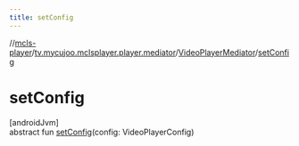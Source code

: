 ```yaml
---
title: setConfig
---
```

//[mcls-player](../../../index.html)/[tv.mycujoo.mclsplayer.player.mediator](../index.html)/[VideoPlayerMediator](index.html)/[setConfig](set-config.html)



# setConfig



[androidJvm]\
abstract fun [setConfig](set-config.html)(config: VideoPlayerConfig)




